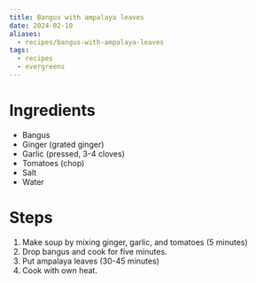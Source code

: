 ```yaml
---
title: Bangus with ampalaya leaves
date: 2024-02-10
aliases:
  - recipes/bangus-with-ampalaya-leaves
tags:
  - recipes
  - evergreens
---
```

# Ingredients

- Bangus
- Ginger (grated ginger)
- Garlic (pressed, 3-4 cloves)
- Tomatoes (chop)
- Salt
- Water

# Steps

1. Make soup by mixing ginger, garlic, and tomatoes (5 minutes)
2. Drop bangus and cook for five minutes.
3. Put ampalaya leaves (30-45 minutes)
4. Cook with own heat.